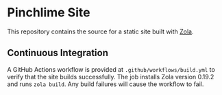 # Pinchlime Site

This repository contains the source for a static site built with [Zola](https://www.getzola.org/).

## Continuous Integration

A GitHub Actions workflow is provided at `.github/workflows/build.yml` to verify that the site builds successfully. The job installs Zola version 0.19.2 and runs `zola build`. Any build failures will cause the workflow to fail.

